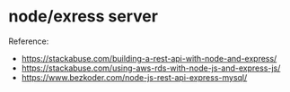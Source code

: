 # node/exress server
Reference: 
* https://stackabuse.com/building-a-rest-api-with-node-and-express/
* https://stackabuse.com/using-aws-rds-with-node-js-and-express-js/
* https://www.bezkoder.com/node-js-rest-api-express-mysql/